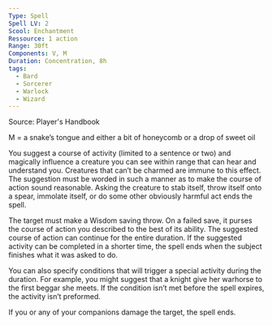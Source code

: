 ```yaml
---
Type: Spell
Spell LV: 2
Scool: Enchantment
Ressource: 1 action
Range: 30ft
Components: V, M
Duration: Concentration, 8h
tags:
  - Bard
  - Sorcerer
  - Warlock
  - Wizard
---
```

Source: Player's Handbook

M = a snake’s tongue and either a bit of honeycomb or a drop of sweet oil

You suggest a course of activity (limited to a sentence or two) and magically influence a creature you can see within range that can hear and understand you. Creatures that can’t be charmed are immune to this effect. The suggestion must be worded in such a manner as to make the course of action sound reasonable. Asking the creature to stab itself, throw itself onto a spear, immolate itself, or do some other obviously harmful act ends the spell.

The target must make a Wisdom saving throw. On a failed save, it purses the course of action you described to the best of its ability. The suggested course of action can continue for the entire duration. If the suggested activity can be completed in a shorter time, the spell ends when the subject finishes what it was asked to do.

You can also specify conditions that will trigger a special activity during the duration. For example, you might suggest that a knight give her warhorse to the first beggar she meets. If the condition isn’t met before the spell expires, the activity isn’t preformed.

If you or any of your companions damage the target, the spell ends.
